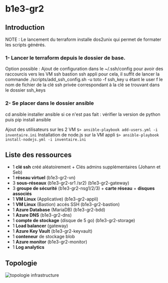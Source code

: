 # b1e3-gr2
## Introduction

NOTE : Le lancement du terraform installe dos2unix qui permet de formater les scripts générés.

### 1- Lancer le terraform depuis le dossier de base.

Option possible :
    Ajout de configuration dans le ~/.ssh/config
    pour avoir des raccourcis vers les VM
        ssh bastion 
        ssh appli
    pour cela, il suffit de lancer la commande
        ./scripts/add_ssh_config.sh -u toto -f ssh_key
        u étant le user
        f le nom de fichier de la clé ssh privée correspondant à la clé se trouvant dans le dossier ssh_keys

### 2- Se placer dans le dossier ansible 
cd ansible
installer ansible si ce n'est pas fait :
vérifier la version de python puis 
    pip install ansible

Ajout des utilisateurs sur les 2 VM
```$> ansible-playbook add-users.yml -i inventaire.ini```
Installation de node.js sur la VM appli
```$> ansible-playbook install-nodejs.yml -i inventaire.ini```


## Liste des ressources
- 1 **clé ssh** créé aléatoirement + Clés admins supplémentaires (Johann et Seb) 
- 1 **réseau virtuel** (b1e3-gr2-vn)
- 3 **sous-réseaux** (b1e3-gr2-sr1 /sr2) (b1e3-gr2-gateway)
- 3 **groupe de sécurité** (b1e3-gr2-nsg1/2/3) + **carte réseau** + **disques associés** 
- 1 **VM Linux** (Applicative) (b1e3-gr2-appli) 
- 1 **VM Linux** (Bastion) accés SSH (b1e3-gr2-bastion) 
- 1 **Azure Database** (MariaDB) (b1e3-gr2-bdd) 
- 1 **Azure DNS** (b1e3-gr2-dns) 
- 1 **compte de stockage** (disque de 5 go) (b1e3-gr2-storage) 
- 1 **Load balancer** (gateway)
- 1 **Azure Key Vault** (b1e3-gr2-keyvault) 
- 1 **conteneur** de stockage blob 
- 1 **Azure monitor** (b1e3-gr2-monitor) 
- 1 **Log analytics**
  
## Topologie
![topologie infrastructure](https://github.com/Simplon-AdminCloud-Bordeaux-2023-2025/b1e3-gr2/assets/132474933/2545d086-35ec-44cc-a23c-3b4083791c2e)
